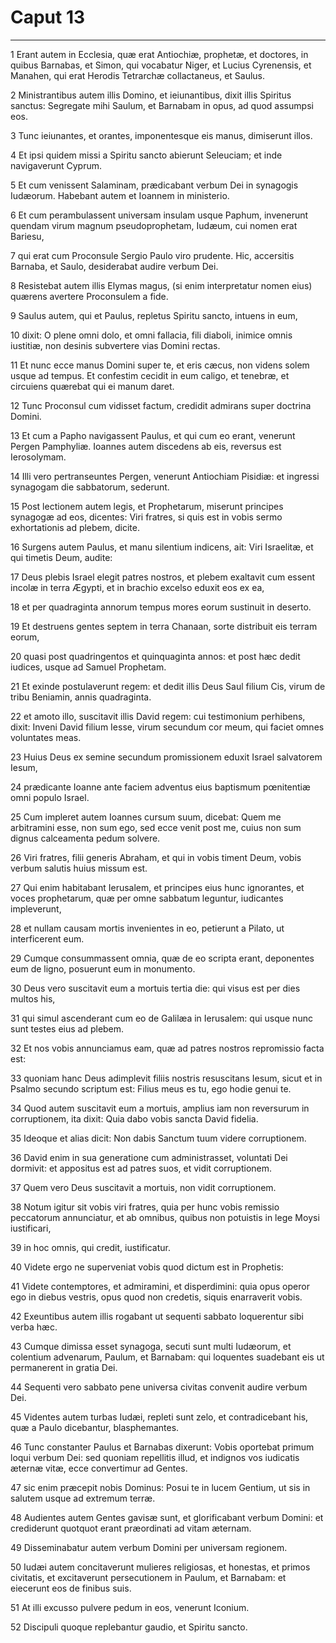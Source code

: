 # Caput 13

***

1 Erant autem in Ecclesia, quæ erat Antiochiæ, prophetæ, et doctores, in quibus Barnabas, et Simon, qui vocabatur Niger, et Lucius Cyrenensis, et Manahen, qui erat Herodis Tetrarchæ collactaneus, et Saulus.

2 Ministrantibus autem illis Domino, et ieiunantibus, dixit illis Spiritus sanctus: Segregate mihi Saulum, et Barnabam in opus, ad quod assumpsi eos.

3 Tunc ieiunantes, et orantes, imponentesque eis manus, dimiserunt illos.

4 Et ipsi quidem missi a Spiritu sancto abierunt Seleuciam; et inde navigaverunt Cyprum.

5 Et cum venissent Salaminam, prædicabant verbum Dei in synagogis Iudæorum. Habebant autem et Ioannem in ministerio.

6 Et cum perambulassent universam insulam usque Paphum, invenerunt quendam virum magnum pseudoprophetam, Iudæum, cui nomen erat Bariesu,

7 qui erat cum Proconsule Sergio Paulo viro prudente. Hic, accersitis Barnaba, et Saulo, desiderabat audire verbum Dei.

8 Resistebat autem illis Elymas magus, (si enim interpretatur nomen eius) quærens avertere Proconsulem a fide.

9 Saulus autem, qui et Paulus, repletus Spiritu sancto, intuens in eum,

10 dixit: O plene omni dolo, et omni fallacia, fili diaboli, inimice omnis iustitiæ, non desinis subvertere vias Domini rectas.

11 Et nunc ecce manus Domini super te, et eris cæcus, non videns solem usque ad tempus. Et confestim cecidit in eum caligo, et tenebræ, et circuiens quærebat qui ei manum daret.

12 Tunc Proconsul cum vidisset factum, credidit admirans super doctrina Domini.

13 Et cum a Papho navigassent Paulus, et qui cum eo erant, venerunt Pergen Pamphyliæ. Ioannes autem discedens ab eis, reversus est Ierosolymam.

14 Illi vero pertranseuntes Pergen, venerunt Antiochiam Pisidiæ: et ingressi synagogam die sabbatorum, sederunt.

15 Post lectionem autem legis, et Prophetarum, miserunt principes synagogæ ad eos, dicentes: Viri fratres, si quis est in vobis sermo exhortationis ad plebem, dicite.

16 Surgens autem Paulus, et manu silentium indicens, ait: Viri Israelitæ, et qui timetis Deum, audite:

17 Deus plebis Israel elegit patres nostros, et plebem exaltavit cum essent incolæ in terra Ægypti, et in brachio excelso eduxit eos ex ea,

18 et per quadraginta annorum tempus mores eorum sustinuit in deserto.

19 Et destruens gentes septem in terra Chanaan, sorte distribuit eis terram eorum,

20 quasi post quadringentos et quinquaginta annos: et post hæc dedit iudices, usque ad Samuel Prophetam.

21 Et exinde postulaverunt regem: et dedit illis Deus Saul filium Cis, virum de tribu Beniamin, annis quadraginta.

22 et amoto illo, suscitavit illis David regem: cui testimonium perhibens, dixit: Inveni David filium Iesse, virum secundum cor meum, qui faciet omnes voluntates meas.

23 Huius Deus ex semine secundum promissionem eduxit Israel salvatorem Iesum,

24 prædicante Ioanne ante faciem adventus eius baptismum pœnitentiæ omni populo Israel.

25 Cum impleret autem Ioannes cursum suum, dicebat: Quem me arbitramini esse, non sum ego, sed ecce venit post me, cuius non sum dignus calceamenta pedum solvere.

26 Viri fratres, filii generis Abraham, et qui in vobis timent Deum, vobis verbum salutis huius missum est.

27 Qui enim habitabant Ierusalem, et principes eius hunc ignorantes, et voces prophetarum, quæ per omne sabbatum leguntur, iudicantes impleverunt,

28 et nullam causam mortis invenientes in eo, petierunt a Pilato, ut interficerent eum.

29 Cumque consummassent omnia, quæ de eo scripta erant, deponentes eum de ligno, posuerunt eum in monumento.

30 Deus vero suscitavit eum a mortuis tertia die: qui visus est per dies multos his,

31 qui simul ascenderant cum eo de Galilæa in Ierusalem: qui usque nunc sunt testes eius ad plebem.

32 Et nos vobis annunciamus eam, quæ ad patres nostros repromissio facta est:

33 quoniam hanc Deus adimplevit filiis nostris resuscitans Iesum, sicut et in Psalmo secundo scriptum est: Filius meus es tu, ego hodie genui te.

34 Quod autem suscitavit eum a mortuis, amplius iam non reversurum in corruptionem, ita dixit: Quia dabo vobis sancta David fidelia.

35 Ideoque et alias dicit: Non dabis Sanctum tuum videre corruptionem.

36 David enim in sua generatione cum administrasset, voluntati Dei dormivit: et appositus est ad patres suos, et vidit corruptionem.

37 Quem vero Deus suscitavit a mortuis, non vidit corruptionem.

38 Notum igitur sit vobis viri fratres, quia per hunc vobis remissio peccatorum annunciatur, et ab omnibus, quibus non potuistis in lege Moysi iustificari,

39 in hoc omnis, qui credit, iustificatur.

40 Videte ergo ne superveniat vobis quod dictum est in Prophetis:

41 Videte contemptores, et admiramini, et disperdimini: quia opus operor ego in diebus vestris, opus quod non credetis, siquis enarraverit vobis.

42 Exeuntibus autem illis rogabant ut sequenti sabbato loquerentur sibi verba hæc.

43 Cumque dimissa esset synagoga, secuti sunt multi Iudæorum, et colentium advenarum, Paulum, et Barnabam: qui loquentes suadebant eis ut permanerent in gratia Dei.

44 Sequenti vero sabbato pene universa civitas convenit audire verbum Dei.

45 Videntes autem turbas Iudæi, repleti sunt zelo, et contradicebant his, quæ a Paulo dicebantur, blasphemantes.

46 Tunc constanter Paulus et Barnabas dixerunt: Vobis oportebat primum loqui verbum Dei: sed quoniam repellitis illud, et indignos vos iudicatis æternæ vitæ, ecce convertimur ad Gentes.

47 sic enim præcepit nobis Dominus: Posui te in lucem Gentium, ut sis in salutem usque ad extremum terræ.

48 Audientes autem Gentes gavisæ sunt, et glorificabant verbum Domini: et crediderunt quotquot erant præordinati ad vitam æternam.

49 Disseminabatur autem verbum Domini per universam regionem.

50 Iudæi autem concitaverunt mulieres religiosas, et honestas, et primos civitatis, et excitaverunt persecutionem in Paulum, et Barnabam: et eiecerunt eos de finibus suis.

51 At illi excusso pulvere pedum in eos, venerunt Iconium.

52 Discipuli quoque replebantur gaudio, et Spiritu sancto.

